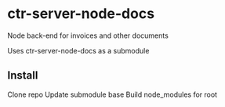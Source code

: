 # ctr-server-node-docs

Node back-end for invoices and other documents

Uses ctr-server-node-docs as a submodule

## Install

Clone repo
Update submodule base
Build node_modules for root
